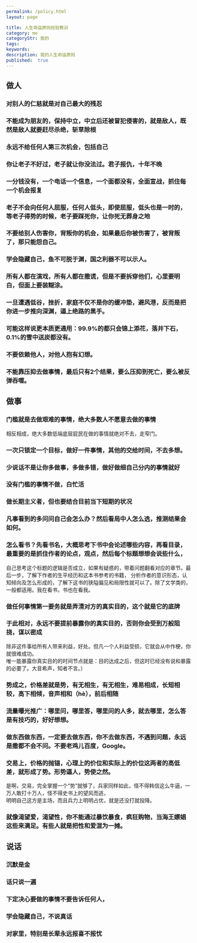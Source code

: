 ```yaml
---
permalink: /policy.html
layout: page

title: 人生命运原则经验教训
category: me
categoryStr: 我的
tags:
keywords:
description: 我的人生命运原则
published:  true
---
```


## 做人
### 对别人的仁慈就是对自己最大的残忍
### 不能成为朋友的，保持中立，中立后还被冒犯侵害的，就是敌人，既然是敌人就要赶尽杀绝，斩草除根
### 永远不给任何人第三次机会，包括自己
### 你让老子不好过，老子就让你没法过。君子报仇，十年不晚
### 一分钱没有，一个电话一个信息，一个面都没有，全面宣战，抓住每一个机会报复
### 老子不会向任何人屈服，任何人低头，即使屈服，低头也是一时的，等老子得势的时候，老子要踩死你，让你死无葬身之地
### 不要给别人伤害你，背叛你的机会，如果最后你被伤害了，被背叛了，那只能怨自己。
### 学会隐藏自己，鱼不可脱于渊，国之利器不可以示人。
### 所有人都在演戏，所有人都在撒谎，但是不要拆穿他们，心里要明白，但面上要装糊涂。
### 一旦遭遇低谷，挫折，家庭不仅不是你的缓冲垫，避风港，反而是把你进一步推向深渊，逼上绝路的黑手。
### 可能这样说更本质更通用：99.9%的都只会锦上添花，落井下石，0.1%的雪中送炭都没有。
### 不要依赖他人，对他人抱有幻想。
### 不能靠压抑去做事情，最后只有2个结果，要么压抑到死亡，要么被反弹吞噬。

## 做事
### 门槛就是去做艰难的事情，绝大多数人不愿意去做的事情
相反相成，绝大多数低端底层屁民在做的事情就绝对不去，走窄门。
### 一次只锁定一个目标，做好一件事情，其他的交给时间，不去多想。
### 少说话不是让你多做事，多做多错，做好做细自己分内的事情就好
### 没有门槛的事情不做，白忙活
### 做长期主义者，但也要结合目前当下短期的状况
### 凡事看到的多问问自己会怎么办？然后看局中人怎么选，推测结果会如何。
### 怎么看书？先看书名，大概思考下书中会论述哪些内容，再看目录，最重要的是抓住作者的论点，观点，然后每个标题想想会说些什么，
自己思考这个标题的逻辑是否成立，如果有疑惑的，带着问题翻看对应的章节。最后一步，了解下作者的生平经历和这本书参考的书籍，
分析作者的意识形态，认知倾向及怎么形成的，了解下这书的狭隘偏见和局限性就可以了。除了文学类的，一般都适用。我在看书，书也在看我。

### 做任何事情第一要务就是弄清对方的真实目的，这个就是它的底牌
### 于此相对，永远不要提前暴露你的真实目的，否则你会受到万般阻挠，谋以密成
除非这件事给所有人带来利益，好处。但凡一个人利益受损，它就会从中作梗，你就很难成功。  
唯一能暴露你真实目的的时间节点就是：目的达成之后，但这时已经没有说和暴露的必要了。大音希声，知者不言。）
### 势成之，价格差就是势，有无相生，有无相生，难易相成，长短相较，高下相倾，音声相和（hè），前后相随
### 流量曝光推广：哪里问，哪里答，哪里问的人多，就去哪里，怎么答是有技巧的，好好想想。
### 做东西做东西，一定要去做东西，你不去做东西，不遇到问题，永远是撒都不会不问。不要老鸡儿百度，Google。
### 交易上，价格的抛锚，心理上的价位和实际上的价位这两者的高低差，就形成了势。形势逼人，势使之然。
是啊，交易，完全掌握一个“势”就够了，兵家同样如此，怪不得韩信这么牛逼，一万人敢打十万人，怪不得史书上的望风而逃，  
明明自己这方是主场，而且兵力上明明占优，就是还没打就投降。
### 就像渴望爱，渴望性，你不能通过暴饮暴食，疯狂购物，当海王嫖娼这些来满足。有些人就是把性和爱混为一摊。


## 说话
### 沉默是金
### 话只说一遍
### 下定决心要做的事情不要告诉任何人，
### 学会隐藏自己，不说真话
### 对家里，特别是长辈永远报喜不报忧
